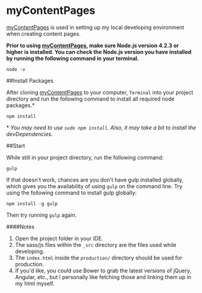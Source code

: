# myContentPages

[myContentPages](https://github.com/danieldrasdo/myContentPages) is used in setting up my local developing environment when creating content pages.

**Prior to using [myContentPages](https://github.com/danieldrasdo/myContentPages), make sure Node.js version 4.2.3 or higher is installed. You can check the Node.js version you have installed by running the following command in your terminal.**

	node -v

##Install Packages

After cloning [myContentPages](https://github.com/danieldrasdo/myContentPages) to your computer, `Terminal` into your project directory and run the following command to install all required node packages.\*

	npm install

\* *You may need to use `sudo npm install`. Also, it may take a bit to install the devDependencies.*

##Start

While still in your project directory, run the following command:

	gulp

If that doesn't work, chances are you don't have gulp installed globally, which gives you the availability of using `gulp` on the command line. Try using the following command to install gulp globally:

	npm install -g gulp

Then try running `gulp` again.


####Notes

1. Open the project folder in your IDE.
2. The sass/js files within the `_src` directory are the files used while developing.
3. The `index.html` inside the `production/` directory should be used for production.
4. If you'd like, you could use Bower to grab the latest versions of jQuery, Angular, etc., but I personally like fetching those and linking them up in my html myself.
